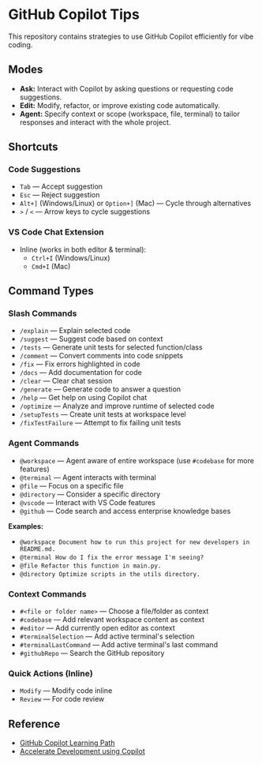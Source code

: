 # GitHub Copilot Tips

This repository contains strategies to use GitHub Copilot efficiently for vibe coding.

## Modes

- **Ask:** Interact with Copilot by asking questions or requesting code suggestions.
- **Edit:** Modify, refactor, or improve existing code automatically.
- **Agent:** Specify context or scope (workspace, file, terminal) to tailor responses and interact with the whole project.

## Shortcuts

### Code Suggestions
- `Tab` — Accept suggestion
- `Esc` — Reject suggestion
- `Alt+]` (Windows/Linux) or `Option+]` (Mac) — Cycle through alternatives
- `>` / `<` — Arrow keys to cycle suggestions

### VS Code Chat Extension
- Inline (works in both editor & terminal):
  - `Ctrl+I` (Windows/Linux)
  - `Cmd+I` (Mac)

## Command Types

### Slash Commands
- `/explain` — Explain selected code
- `/suggest` — Suggest code based on context
- `/tests` — Generate unit tests for selected function/class
- `/comment` — Convert comments into code snippets
- `/fix` — Fix errors highlighted in code
- `/docs` — Add documentation for code
- `/clear` — Clear chat session
- `/generate` — Generate code to answer a question
- `/help` — Get help on using Copilot chat
- `/optimize` — Analyze and improve runtime of selected code
- `/setupTests` — Create unit tests at workspace level
- `/fixTestFailure` — Attempt to fix failing unit tests

### Agent Commands
- `@workspace` — Agent aware of entire workspace (use `#codebase` for more features)
- `@terminal` — Agent interacts with terminal
- `@file` — Focus on a specific file
- `@directory` — Consider a specific directory
- `@vscode` — Interact with VS Code features
- `@github` — Code search and access enterprise knowledge bases

**Examples:**
- `@workspace Document how to run this project for new developers in README.md.`
- `@terminal How do I fix the error message I'm seeing?`
- `@file Refactor this function in main.py.`
- `@directory Optimize scripts in the utils directory.`

### Context Commands
- `#<file or folder name>` — Choose a file/folder as context
- `#codebase` — Add relevant workspace content as context
- `#editor` — Add currently open editor as context
- `#terminalSelection` — Add active terminal's selection
- `#terminalLastCommand` — Add active terminal's last command
- `#githubRepo` — Search the GitHub repository

### Quick Actions (Inline)
- `Modify` — Modify code inline
- `Review` — For code review

## Reference

- [GitHub Copilot Learning Path](https://learn.microsoft.com/en-us/training/courses/gh-300t00)
- [Accelerate Development using Copilot](https://learn.microsoft.com/en-us/training/paths/accelerate-app-development-using-github-copilot/)